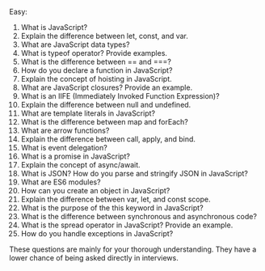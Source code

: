 Easy:

1. What is JavaScript?
2. Explain the difference between let, const, and var.
3. What are JavaScript data types?
4. What is typeof operator? Provide examples.
5. What is the difference between == and ===?
6. How do you declare a function in JavaScript?
7. Explain the concept of hoisting in JavaScript.
8. What are JavaScript closures? Provide an example.
9. What is an IIFE (Immediately Invoked Function Expression)?
10. Explain the difference between null and undefined.
11. What are template literals in JavaScript?
12. What is the difference between map and forEach?
13. What are arrow functions?
14. Explain the difference between call, apply, and bind.
15. What is event delegation?
16. What is a promise in JavaScript?
17. Explain the concept of async/await.
18. What is JSON? How do you parse and stringify JSON in JavaScript?
19. What are ES6 modules?
20. How can you create an object in JavaScript?
21. Explain the difference between var, let, and const scope.
22. What is the purpose of the this keyword in JavaScript?
23. What is the difference between synchronous and asynchronous code?
24. What is the spread operator in JavaScript? Provide an example.
25. How do you handle exceptions in JavaScript?

These questions are mainly for your thorough understanding. They have a lower chance of being asked directly in interviews.
